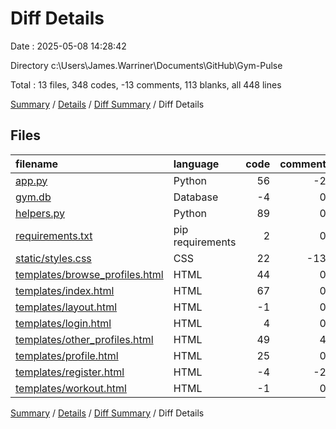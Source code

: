 # Diff Details

Date : 2025-05-08 14:28:42

Directory c:\\Users\\James.Warriner\\Documents\\GitHub\\Gym-Pulse

Total : 13 files,  348 codes, -13 comments, 113 blanks, all 448 lines

[Summary](results.md) / [Details](details.md) / [Diff Summary](diff.md) / Diff Details

## Files
| filename | language | code | comment | blank | total |
| :--- | :--- | ---: | ---: | ---: | ---: |
| [app.py](/app.py) | Python | 56 | -2 | 32 | 86 |
| [gym.db](/gym.db) | Database | -4 | 0 | 0 | -4 |
| [helpers.py](/helpers.py) | Python | 89 | 0 | 27 | 116 |
| [requirements.txt](/requirements.txt) | pip requirements | 2 | 0 | 0 | 2 |
| [static/styles.css](/static/styles.css) | CSS | 22 | -13 | 19 | 28 |
| [templates/browse\_profiles.html](/templates/browse_profiles.html) | HTML | 44 | 0 | 14 | 58 |
| [templates/index.html](/templates/index.html) | HTML | 67 | 0 | 5 | 72 |
| [templates/layout.html](/templates/layout.html) | HTML | -1 | 0 | 1 | 0 |
| [templates/login.html](/templates/login.html) | HTML | 4 | 0 | 2 | 6 |
| [templates/other\_profiles.html](/templates/other_profiles.html) | HTML | 49 | 4 | 8 | 61 |
| [templates/profile.html](/templates/profile.html) | HTML | 25 | 0 | 6 | 31 |
| [templates/register.html](/templates/register.html) | HTML | -4 | -2 | -2 | -8 |
| [templates/workout.html](/templates/workout.html) | HTML | -1 | 0 | 1 | 0 |

[Summary](results.md) / [Details](details.md) / [Diff Summary](diff.md) / Diff Details